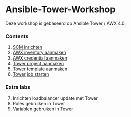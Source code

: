 # Ansible-Tower-Workshop
Deze workshop is gebaseerd op Ansible Tower / AWX 4.0.

### Contents
1. [SCM inrichten](01_NL_SCM.adoc)
2. [AWX inventory aanmaken](02_NL_AWX_inventory.adoc)
3. [AWX credential aanmaken](03_NL_AWX_credential.adoc)
4. [Tower project aanmaken](labs/04_NL_tower_project.md)
5. [Tower template aanmaken](labs/05_NL_tower_template.md)
6. [Tower job starten](labs/06_NL_tower_template.md)

### Extra labs
7. Inrichten loadbalancer update met Tower
8. Roles gebruiken in Tower
9. Variablen gebruiken in Tower

